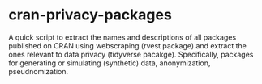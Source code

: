 # cran-privacy-packages

A quick script to extract the names and descriptions of all packages published on CRAN using webscraping (rvest package) and extract the ones relevant to data privacy (tidyverse pacakge). Specifically, packages for generating or simulating (synthetic) data, anonymization, pseudnomization.

